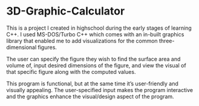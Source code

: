 # 3D-Graphic-Calculator

This is a project I created in highschool during the early stages of learning C++. I used MS-DOS/Turbo C++ which comes with an in-built graphics library that enabled me to add visualizations for the common three-dimensional figures. 

The user can specify the figure they wish to find the surface area and volume of, input desired dimensions of the figure, and view the visual of that specific figure along with the computed values.

This program is functional, but at the same time it’s user-friendly and visually appealing. The user-specified input makes the program interactive and the graphics enhance the visual/design aspect of the program.
